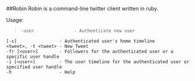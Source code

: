 ##Robin
Robin is a command-line twitter client written in ruby.

Usage:

>     -user               - Authenticate new user
    [-s]                - Authenticated user's home timeline
    <tweet>, -t <tweet> - New Tweet
    -fr [<user>]        - Followers for the authenticated user or a specific user handle
    -i [<user>]         - The user timeline for the authenticated user or specified user handle
    -h                  - Help    
